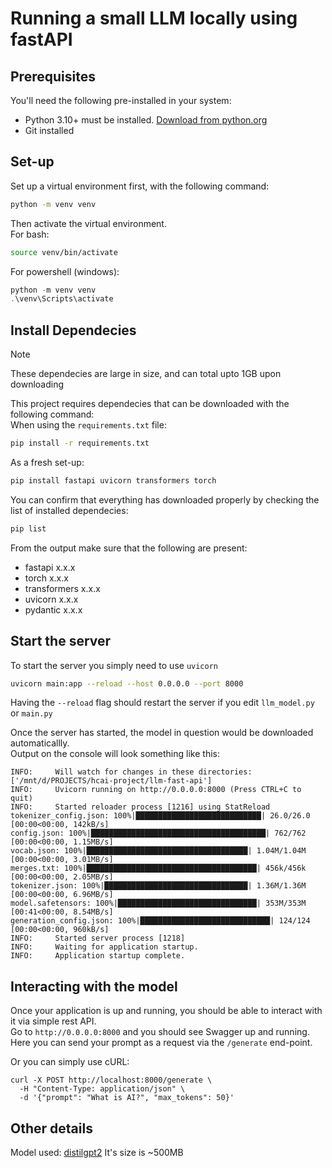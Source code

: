 # Running a small LLM locally using fastAPI

## Prerequisites

You'll need the following pre-installed in your system:
- Python 3.10+ must be installed. [Download from python.org](https://www.python.org/downloads/)
- Git installed

## Set-up

Set up a virtual environment first, with the following command:

```bash 
python -m venv venv
```

Then activate the virtual environment.      
For bash:

```bash
source venv/bin/activate 
```

For powershell (windows):

```powershell
python -m venv venv
.\venv\Scripts\activate
```

## Install Dependecies

> [!NOTE]
> These dependecies are large in size, and can total upto 1GB upon downloading

This project requires dependecies that can be downloaded with the following command:        
When using the `requirements.txt` file:

```bash
pip install -r requirements.txt
```

As a fresh set-up:

```bash
pip install fastapi uvicorn transformers torch
```

You can confirm that everything has downloaded properly by checking the list of installed dependecies:

```bash
pip list
```

From the output make sure that the following are present:
- fastapi      x.x.x
- torch        x.x.x
- transformers x.x.x
- uvicorn      x.x.x
- pydantic     x.x.x

## Start the server

To start the server you simply need to use `uvicorn`

```bash 
uvicorn main:app --reload --host 0.0.0.0 --port 8000
```

Having the `--reload` flag should restart the server if you edit `llm_model.py` or `main.py`

Once the server has started, the model in question would be downloaded automaticallly.      
Output on the console will look something like this:

```
INFO:     Will watch for changes in these directories: ['/mnt/d/PROJECTS/hcai-project/llm-fast-api']
INFO:     Uvicorn running on http://0.0.0.0:8000 (Press CTRL+C to quit)
INFO:     Started reloader process [1216] using StatReload
tokenizer_config.json: 100%|████████████████████████████| 26.0/26.0 [00:00<00:00, 142kB/s]
config.json: 100%|███████████████████████████████████████| 762/762 [00:00<00:00, 1.15MB/s]
vocab.json: 100%|████████████████████████████████████| 1.04M/1.04M [00:00<00:00, 3.01MB/s]
merges.txt: 100%|██████████████████████████████████████| 456k/456k [00:00<00:00, 2.05MB/s]
tokenizer.json: 100%|████████████████████████████████| 1.36M/1.36M [00:00<00:00, 6.96MB/s]
model.safetensors: 100%|███████████████████████████████| 353M/353M [00:41<00:00, 8.54MB/s]
generation_config.json: 100%|█████████████████████████████| 124/124 [00:00<00:00, 960kB/s]
INFO:     Started server process [1218]
INFO:     Waiting for application startup.
INFO:     Application startup complete.
```

## Interacting with the model 

Once your application is up and running, you should be able to interact with it via simple rest API.    
Go to `http://0.0.0.0:8000` and you should see Swagger up and running.      
Here you can send your prompt as a request via the `/generate` end-point.   

Or you can simply use cURL:

```curl 
curl -X POST http://localhost:8000/generate \
  -H "Content-Type: application/json" \
  -d '{"prompt": "What is AI?", "max_tokens": 50}'
```

## Other details

Model used: [distilgpt2](https://huggingface.co/distilgpt2)
It's size is ~500MB

